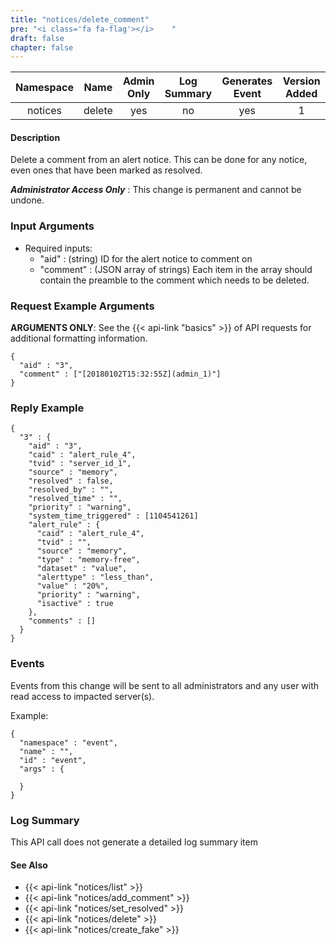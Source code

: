 ```yaml
---
title: "notices/delete_comment"
pre: "<i class='fa fa-flag'></i>	"
draft: false
chapter: false
---
```


| Namespace | Name | Admin Only | Log Summary | Generates Event | Version Added
|:----------------:|:--------:|:--------:|:--------:|:--------:|:---:|
| notices | delete | yes | no | yes | 1 |

#### Description
Delete a comment from an alert notice. This can be done for any notice, even ones that have been marked as resolved.

***Administrator Access Only*** : This change is permanent and cannot be undone.

### Input Arguments
* Required inputs:
   * "aid" : (string) ID for the alert notice to comment on
   * "comment" : (JSON array of strings) Each item in the array should contain the preamble to the comment which needs to be deleted.



### Request Example Arguments
**ARGUMENTS ONLY**: See the {{< api-link "basics" >}} of API requests for additional formatting information.

```
{
  "aid" : "3",
  "comment" : ["[20180102T15:32:55Z](admin_1)"]
}
```

### Reply Example
```
{
  "3" : {
    "aid" : "3",
    "caid" : "alert_rule_4",
    "tvid" : "server_id_1",
    "source" : "memory",
    "resolved" : false,
    "resolved_by" : "",
    "resolved_time" : "",
    "priority" : "warning",
    "system_time_triggered" : [1104541261]
    "alert_rule" : {
      "caid" : "alert_rule_4",
      "tvid" : "",
      "source" : "memory",
      "type" : "memory-free",
      "dataset" : "value",
      "alerttype" : "less_than",
      "value" : "20%",
      "priority" : "warning",
      "isactive" : true
    },
    "comments" : []
  }
}
```

### Events
Events from this change will be sent to all administrators and any user with read access to impacted server(s). 

Example:
```
{
  "namespace" : "event",
  "name" : "",
  "id" : "event",
  "args" : {

  }
}
```

### Log Summary
This API call does not generate a detailed log summary item

#### See Also
* {{< api-link "notices/list" >}}
* {{< api-link "notices/add_comment" >}}
* {{< api-link "notices/set_resolved" >}}
* {{< api-link "notices/delete" >}}
* {{< api-link "notices/create_fake" >}}
